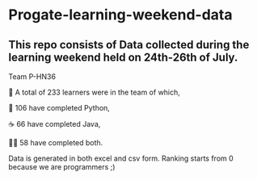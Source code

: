 # Progate-learning-weekend-data

## This repo consists of Data collected during the learning weekend held on 24th-26th of July.

Team P-HN36

🤯 A total of 233 learners were in the team of which,

🐍 106 have completed Python,

☕ 66 have completed Java,

🕺💃 58 have completed both.

Data is generated in both excel and csv form.
Ranking starts from 0 because we are programmers ;)
